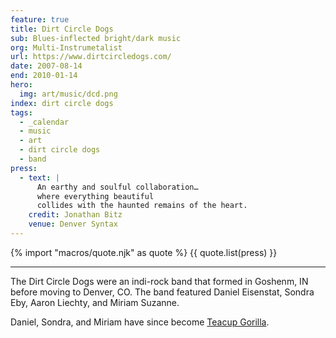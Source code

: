 ```yaml
---
feature: true
title: Dirt Circle Dogs
sub: Blues-inflected bright/dark music
org: Multi-Instrumetalist
url: https://www.dirtcircledogs.com/
date: 2007-08-14
end: 2010-01-14
hero:
  img: art/music/dcd.png
index: dirt circle dogs
tags:
  - _calendar
  - music
  - art
  - dirt circle dogs
  - band
press:
  - text: |
      An earthy and soulful collaboration…
      where everything beautiful
      collides with the haunted remains of the heart.
    credit: Jonathan Bitz
    venue: Denver Syntax
---
```


{% import "macros/quote.njk" as quote %}
{{ quote.list(press) }}

------

The Dirt Circle Dogs were an indi-rock band
that formed in Goshenm, IN
before moving to Denver, CO.
The band featured Daniel Eisenstat,
Sondra Eby,
Aaron Liechty,
and Miriam Suzanne.

Daniel, Sondra, and Miriam have since become
[Teacup Gorilla](../teacup-gorilla/).
